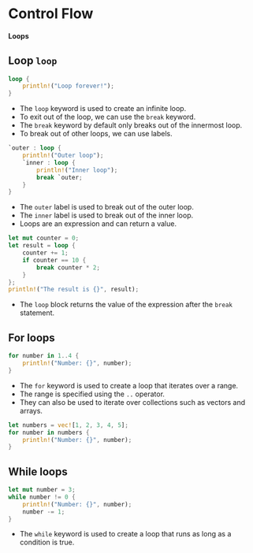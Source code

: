 # Control Flow
#### Loops 

## Loop `loop` 
```rust
loop {
    println!("Loop forever!");
}
```
- The `loop` keyword is used to create an infinite loop.
- To exit out of the loop, we can use the `break` keyword.
- The `break` keyword by default only breaks out of the innermost loop.
- To break out of other loops, we can use labels.
```rust
`outer : loop {
    println!("Outer loop");
    `inner : loop {
        println!("Inner loop");
        break `outer;
    }
}
```
- The `outer` label is used to break out of the outer loop.
- The `inner` label is used to break out of the inner loop.
- Loops are an expression and can return a value.
```rust
let mut counter = 0;
let result = loop {
    counter += 1;
    if counter == 10 {
        break counter * 2;
    }
};
println!("The result is {}", result);
```
- The `loop` block returns the value of the expression after the `break` statement.

## For loops
```rust
for number in 1..4 {
    println!("Number: {}", number);
}
```
- The `for` keyword is used to create a loop that iterates over a range.
- The range is specified using the `..` operator.
- They can also be used to iterate over collections such as vectors and arrays.
```rust
let numbers = vec![1, 2, 3, 4, 5];
for number in numbers {
    println!("Number: {}", number);
}
```

## While loops
```rust
let mut number = 3;
while number != 0 {
    println!("Number: {}", number);
    number -= 1;
}
```
- The `while` keyword is used to create a loop that runs as long as a condition is true.